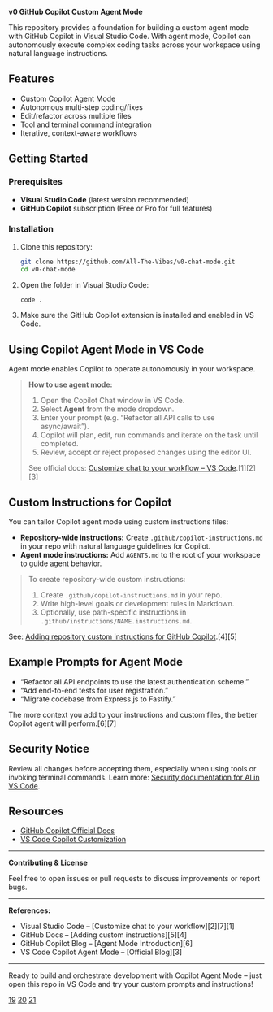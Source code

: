 **v0 GitHub Copilot Custom Agent Mode**

This repository provides a foundation for building a custom agent mode with GitHub Copilot in Visual Studio Code. With agent mode, Copilot can autonomously execute complex coding tasks across your workspace using natural language instructions.

## Features

- Custom Copilot Agent Mode
- Autonomous multi-step coding/fixes
- Edit/refactor across multiple files
- Tool and terminal command integration
- Iterative, context-aware workflows

## Getting Started

### Prerequisites

- **Visual Studio Code** (latest version recommended)
- **GitHub Copilot** subscription (Free or Pro for full features)

### Installation

1. Clone this repository:
    ```bash
    git clone https://github.com/All-The-Vibes/v0-chat-mode.git
    cd v0-chat-mode
    ```

2. Open the folder in Visual Studio Code:
    ```bash
    code .
    ```

3. Make sure the GitHub Copilot extension is installed and enabled in VS Code.

## Using Copilot Agent Mode in VS Code

Agent mode enables Copilot to operate autonomously in your workspace.

> **How to use agent mode:**
>
> 1. Open the Copilot Chat window in VS Code.
> 2. Select **Agent** from the mode dropdown.
> 3. Enter your prompt (e.g. “Refactor all API calls to use async/await”).
> 4. Copilot will plan, edit, run commands and iterate on the task until completed.
> 5. Review, accept or reject proposed changes using the editor UI.
>
> See official docs: [Customize chat to your workflow – VS Code](https://code.visualstudio.com/docs/copilot/customization/overview).[1][2][3]

## Custom Instructions for Copilot

You can tailor Copilot agent mode using custom instructions files:

- **Repository-wide instructions:** Create `.github/copilot-instructions.md` in your repo with natural language guidelines for Copilot.
- **Agent mode instructions:** Add `AGENTS.md` to the root of your workspace to guide agent behavior.

> To create repository-wide custom instructions:
> 1. Create `.github/copilot-instructions.md` in your repo.
> 2. Write high-level goals or development rules in Markdown.
> 3. Optionally, use path-specific instructions in `.github/instructions/NAME.instructions.md`.

See: [Adding repository custom instructions for GitHub Copilot](https://docs.github.com/copilot/customizing-copilot/adding-custom-instructions-for-github-copilot).[4][5]

## Example Prompts for Agent Mode

- “Refactor all API endpoints to use the latest authentication scheme.”
- “Add end-to-end tests for user registration.”
- “Migrate codebase from Express.js to Fastify.”

The more context you add to your instructions and custom files, the better Copilot agent will perform.[6][7]

## Security Notice

Review all changes before accepting them, especially when using tools or invoking terminal commands. Learn more: [Security documentation for AI in VS Code](https://code.visualstudio.com/docs/copilot/security).

## Resources

- [GitHub Copilot Official Docs](https://docs.github.com/en/copilot)
- [VS Code Copilot Customization](https://code.visualstudio.com/docs/copilot/customization/overview)

***

**Contributing & License**

Feel free to open issues or pull requests to discuss improvements or report bugs.

***

**References:**

- Visual Studio Code – [Customize chat to your workflow][2][7][1]
- GitHub Docs – [Adding custom instructions][5][4]
- GitHub Copilot Blog – [Agent Mode Introduction][6]
- VS Code Copilot Agent Mode – [Official Blog][3]

***

Ready to build and orchestrate development with Copilot Agent Mode – just open this repo in VS Code and try your custom prompts and instructions!

[19](https://learn.microsoft.com/en-us/training/modules/generate-documentation-using-github-copilot-tools/)
[20](https://docs.github.com/en/copilot/how-tos/use-copilot-extensions/build-a-copilot-agent)
[21](https://learn.microsoft.com/en-us/visualstudio/ide/copilot-chat-context?view=vs-2022)
